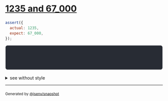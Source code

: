 # [1235 and 67_000](../../number.test.js#L65)

```js
assert({
  actual: 1235,
  expect: 67_000,
});
```

![img](throw.svg)

<details>
  <summary>see without style</summary>

```console
AssertionError: actual and expect are different

actual:  1_235
expect: 67_000
```

</details>

---
<sub>
  Generated by <a href="https://github.com/jsenv/core/tree/main/packages/independent/snapshot">@jsenv/snapshot</a>
</sub>